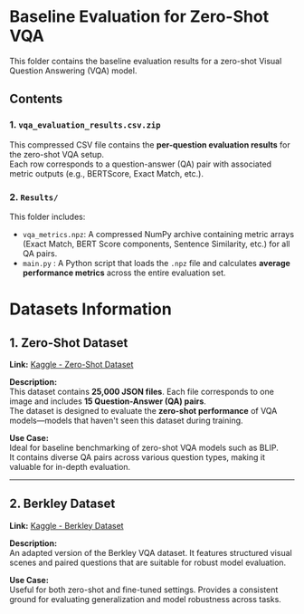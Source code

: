 # Baseline Evaluation for Zero-Shot VQA

This folder contains the baseline evaluation results for a zero-shot Visual Question Answering (VQA) model.

## Contents

### 1. `vqa_evaluation_results.csv.zip`

This compressed CSV file contains the **per-question evaluation results** for the zero-shot VQA setup.  
Each row corresponds to a question-answer (QA) pair with associated metric outputs (e.g., BERTScore, Exact Match, etc.).

### 2. `Results/`

This folder includes:

- `vqa_metrics.npz`: A compressed NumPy archive containing metric arrays (Exact Match, BERT Score components, Sentence Similarity, etc.) for all QA pairs.
- `main.py` : A Python script that loads the `.npz` file and calculates **average performance metrics** across the entire evaluation set.

# Datasets Information

## 1. Zero-Shot Dataset

**Link:** [Kaggle - Zero-Shot Dataset](https://www.kaggle.com/datasets/transyltoonia/zero-shot-dataset)

**Description:**  
This dataset contains **25,000 JSON files**. Each file corresponds to one image and includes **15 Question-Answer (QA) pairs**.  
The dataset is designed to evaluate the **zero-shot performance** of VQA models—models that haven't seen this dataset during training.

**Use Case:**  
Ideal for baseline benchmarking of zero-shot VQA models such as BLIP.  
It contains diverse QA pairs across various question types, making it valuable for in-depth evaluation.

---

## 2. Berkley Dataset

**Link:** [Kaggle - Berkley Dataset](https://www.kaggle.com/datasets/transyltoonia/berkley-dataset)

**Description:**  
An adapted version of the Berkley VQA dataset. It features structured visual scenes and paired questions that are suitable for robust model evaluation.

**Use Case:**  
Useful for both zero-shot and fine-tuned settings. Provides a consistent ground for evaluating generalization and model robustness across tasks.


